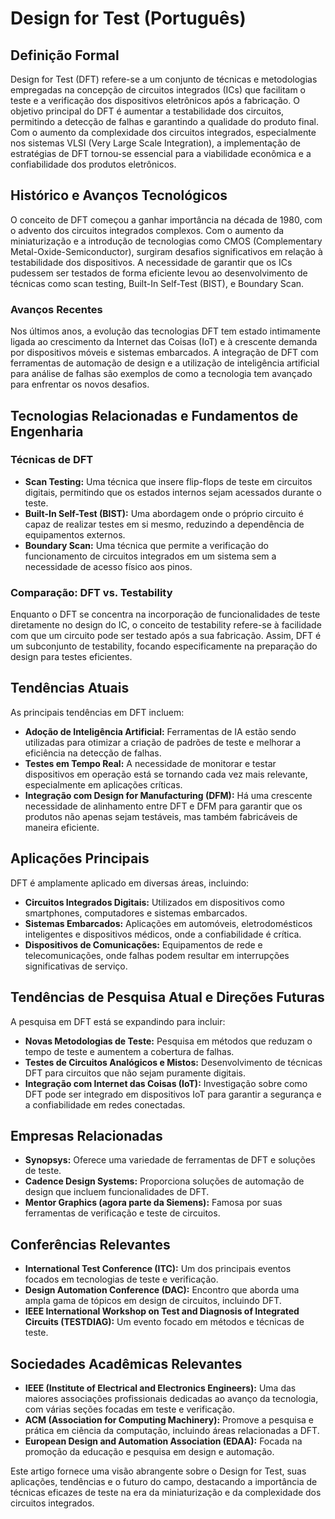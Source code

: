 # Design for Test (Português)

## Definição Formal

Design for Test (DFT) refere-se a um conjunto de técnicas e metodologias empregadas na concepção de circuitos integrados (ICs) que facilitam o teste e a verificação dos dispositivos eletrônicos após a fabricação. O objetivo principal do DFT é aumentar a testabilidade dos circuitos, permitindo a detecção de falhas e garantindo a qualidade do produto final. Com o aumento da complexidade dos circuitos integrados, especialmente nos sistemas VLSI (Very Large Scale Integration), a implementação de estratégias de DFT tornou-se essencial para a viabilidade econômica e a confiabilidade dos produtos eletrônicos.

## Histórico e Avanços Tecnológicos

O conceito de DFT começou a ganhar importância na década de 1980, com o advento dos circuitos integrados complexos. Com o aumento da miniaturização e a introdução de tecnologias como CMOS (Complementary Metal-Oxide-Semiconductor), surgiram desafios significativos em relação à testabilidade dos dispositivos. A necessidade de garantir que os ICs pudessem ser testados de forma eficiente levou ao desenvolvimento de técnicas como scan testing, Built-In Self-Test (BIST), e Boundary Scan.

### Avanços Recentes

Nos últimos anos, a evolução das tecnologias DFT tem estado intimamente ligada ao crescimento da Internet das Coisas (IoT) e à crescente demanda por dispositivos móveis e sistemas embarcados. A integração de DFT com ferramentas de automação de design e a utilização de inteligência artificial para análise de falhas são exemplos de como a tecnologia tem avançado para enfrentar os novos desafios.

## Tecnologias Relacionadas e Fundamentos de Engenharia

### Técnicas de DFT

- **Scan Testing:** Uma técnica que insere flip-flops de teste em circuitos digitais, permitindo que os estados internos sejam acessados durante o teste.
- **Built-In Self-Test (BIST):** Uma abordagem onde o próprio circuito é capaz de realizar testes em si mesmo, reduzindo a dependência de equipamentos externos.
- **Boundary Scan:** Uma técnica que permite a verificação do funcionamento de circuitos integrados em um sistema sem a necessidade de acesso físico aos pinos.

### Comparação: DFT vs. Testability

Enquanto o DFT se concentra na incorporação de funcionalidades de teste diretamente no design do IC, o conceito de testability refere-se à facilidade com que um circuito pode ser testado após a sua fabricação. Assim, DFT é um subconjunto de testability, focando especificamente na preparação do design para testes eficientes.

## Tendências Atuais

As principais tendências em DFT incluem:

- **Adoção de Inteligência Artificial:** Ferramentas de IA estão sendo utilizadas para otimizar a criação de padrões de teste e melhorar a eficiência na detecção de falhas.
- **Testes em Tempo Real:** A necessidade de monitorar e testar dispositivos em operação está se tornando cada vez mais relevante, especialmente em aplicações críticas.
- **Integração com Design for Manufacturing (DFM):** Há uma crescente necessidade de alinhamento entre DFT e DFM para garantir que os produtos não apenas sejam testáveis, mas também fabricáveis de maneira eficiente.

## Aplicações Principais

DFT é amplamente aplicado em diversas áreas, incluindo:

- **Circuitos Integrados Digitais:** Utilizados em dispositivos como smartphones, computadores e sistemas embarcados.
- **Sistemas Embarcados:** Aplicações em automóveis, eletrodomésticos inteligentes e dispositivos médicos, onde a confiabilidade é crítica.
- **Dispositivos de Comunicações:** Equipamentos de rede e telecomunicações, onde falhas podem resultar em interrupções significativas de serviço.

## Tendências de Pesquisa Atual e Direções Futuras

A pesquisa em DFT está se expandindo para incluir:

- **Novas Metodologias de Teste:** Pesquisa em métodos que reduzam o tempo de teste e aumentem a cobertura de falhas.
- **Testes de Circuitos Analógicos e Mistos:** Desenvolvimento de técnicas DFT para circuitos que não sejam puramente digitais.
- **Integração com Internet das Coisas (IoT):** Investigação sobre como DFT pode ser integrado em dispositivos IoT para garantir a segurança e a confiabilidade em redes conectadas.

## Empresas Relacionadas

- **Synopsys:** Oferece uma variedade de ferramentas de DFT e soluções de teste.
- **Cadence Design Systems:** Proporciona soluções de automação de design que incluem funcionalidades de DFT.
- **Mentor Graphics (agora parte da Siemens):** Famosa por suas ferramentas de verificação e teste de circuitos.

## Conferências Relevantes

- **International Test Conference (ITC):** Um dos principais eventos focados em tecnologias de teste e verificação.
- **Design Automation Conference (DAC):** Encontro que aborda uma ampla gama de tópicos em design de circuitos, incluindo DFT.
- **IEEE International Workshop on Test and Diagnosis of Integrated Circuits (TESTDIAG):** Um evento focado em métodos e técnicas de teste.

## Sociedades Acadêmicas Relevantes

- **IEEE (Institute of Electrical and Electronics Engineers):** Uma das maiores associações profissionais dedicadas ao avanço da tecnologia, com várias seções focadas em teste e verificação.
- **ACM (Association for Computing Machinery):** Promove a pesquisa e prática em ciência da computação, incluindo áreas relacionadas a DFT.
- **European Design and Automation Association (EDAA):** Focada na promoção da educação e pesquisa em design e automação. 

Este artigo fornece uma visão abrangente sobre o Design for Test, suas aplicações, tendências e o futuro do campo, destacando a importância de técnicas eficazes de teste na era da miniaturização e da complexidade dos circuitos integrados.